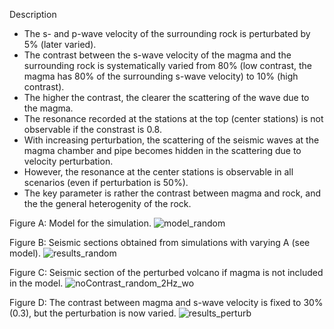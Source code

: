 Description

- The s- and p-wave velocity of the surrounding rock is perturbated by 5% (later varied).
- The contrast between the s-wave velocity of the magma and the surrounding rock is systematically varied from 80% (low contrast, the magma has 80% of the surrounding s-wave velocity) to 10% (high contrast). 
- The higher the contrast, the clearer the scattering of the wave due to the magma. 
- The resonance recorded at the stations at the top (center stations) is not observable if the constrast is 0.8.
- With increasing perturbation, the scattering of the seismic waves at the magma chamber and pipe becomes hidden in the scattering due to velocity perturbation.
- However, the resonance at the center stations is observable in all scenarios (even if perturbation is 50%). 
- The key parameter is rather the contrast between magma and rock, and the the general heterogenity of the rock.

Figure A: Model for the simulation.
![model_random](https://user-images.githubusercontent.com/64535952/148917549-320cacca-16fe-450f-9107-434e5c68a537.PNG)


Figure B: Seismic sections obtained from simulations with varying A (see model).
![results_random](https://user-images.githubusercontent.com/64535952/148917553-762cfb0c-67bc-4e79-a79d-5c7b90cf2a92.png)


Figure C: Seismic section of the perturbed volcano if magma is not included in the model.
![noContrast_random_2Hz_wo](https://user-images.githubusercontent.com/64535952/148917568-18c185ee-1b3e-4b46-a268-1b4d65976573.PNG)


Figure D: The contrast between magma and s-wave velocity is fixed to 30% (0.3), but the perturbation is now varied.
![results_perturb](https://user-images.githubusercontent.com/64535952/148930879-cb4d3e7a-82f6-4a19-9a11-aaac820205b2.png)

